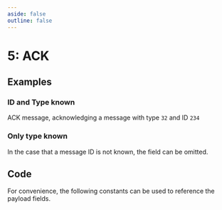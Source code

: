 ```yaml
---
aside: false
outline: false
---
```


<script setup>
import ProtocolBytes from '../../../components/ProtocolBytes.vue';
import SplitColumnView from '../../../components/SplitColumnView.vue';
import GenerateConsts from '../../../components/GenerateConsts.vue'
import PayloadTable from '../../../components/PayloadTable.vue'
import HeaderTable from '../../../components/HeaderTable.vue'
</script>

# 5: ACK

<SplitColumnView>
<template #left>

Used to acknowledge a previously sent message.

```mermaid
flowchart LR
    A[Sender] -->|Message| B(Receiver)
    B -->|ACK| A
```

The [Response Message ID](../protocol/headers#_3-response-message-id) field in the header can be used in place of an ACK if an immediate response is being sent.

In such cases the response will not have an ACK message type, instead it will have the message type of the response (often the same as the request).


```mermaid
flowchart LR
    A[Sender] -->|Message| B(Receiver)
    B -->|Response| A
```

If a sender does not receive an ACK or response, it may resend the message.


```mermaid
flowchart LR
    A[Sender] -->|Message| B(Receiver)
    A[Sender] -->|Message repeat| B(Receiver)
```

ACKs should not themselves be ACKed.

</template>
<template #right>

<h3>Header</h3>

If the message being ACKed has a message ID, it should be included in the `Response to message ID` header field.

<HeaderTable :headerIds="[3]" headerMarginTop="0px" />

<h3>Payload</h3>

If a message is sent with no ID, then you may simply receive an ACK with the previous message type in the payload.

<PayloadTable :messageId="5" headerText="" headerMarginTop="0px" />

</template>
</SplitColumnView>

## Examples

### ID and Type known

ACK message, acknowledging a message with type `32` and ID `234`

<ProtocolBytes
    byteString="3 18 0 5 0 0 0 2 0 1 2 2 32 0 1 234 14 66"
    :boldPositions="[3,12,15]"
    :allowCollapse="true" defaultCollapsed="true"
/>


### Only type known

In the case that a message ID is not known, the field can be omitted.

<ProtocolBytes
    byteString="3 15 0 5 0 0 0 1 0 1 2 32 0 164 69"
    :boldPositions="[3,11]"
    :allowCollapse="true" defaultCollapsed="true"
/>

## Code

For convenience, the following constants can be used to reference the payload fields.

<GenerateConsts :messageId="5"/>
